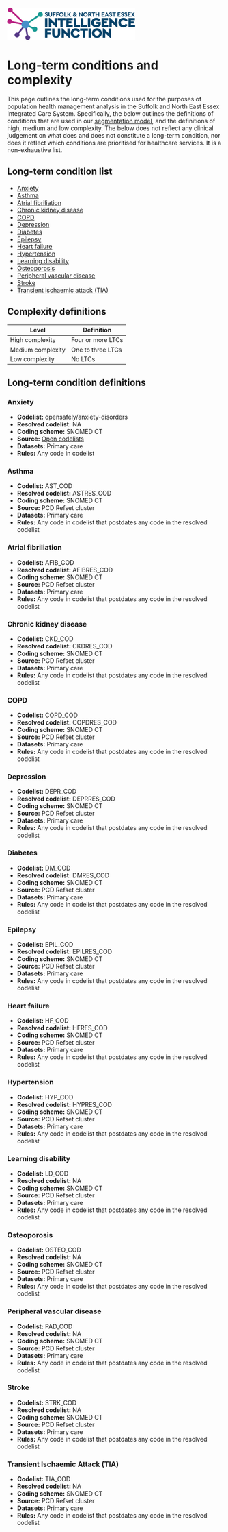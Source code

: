 ![logo](assets/SNEE_IF_logo.png)

# Long-term conditions and complexity

This page outlines the long-term conditions used for the purposes of population health management analysis in the Suffolk and North East Essex Integrated Care System. Specifically, the below outlines the definitions of conditions that are used in our [segmentation model](segmentation.md), and the definitions of high, medium and low complexity. The below does not reflect any clinical judgement on what does and does not constitute a long-term condition, nor does it reflect which conditions are prioritised for healthcare services. It is a non-exhaustive list.

## Long-term condition list

- [Anxiety](#anxiety)
- [Asthma](#asthma)
- [Atrial fibriliation](#atrial-fibriliation)
- [Chronic kidney disease](#chronic-kidney-disease)
- [COPD](#copd)
- [Depression](#depression)
- [Diabetes](#diabetes)
- [Epilepsy](#epilepsy)
- [Heart failure](#heart-failure)
- [Hypertension](#hypertension)
- [Learning disability](#learning-disability)
- [Osteoporosis](#osteoporosis)
- [Peripheral vascular disease](#peripheral-vascular-disease)
- [Stroke](#stroke)
- [Transient ischaemic attack (TIA)](#transient-ischaemic-attack-tia)

## Complexity definitions

|Level|Definition|
|-|-|
|High complexity|Four or more LTCs|
|Medium complexity|One to three LTCs|
|Low complexity|No LTCs|

## Long-term condition definitions

### Anxiety

- **Codelist:** opensafely/anxiety-disorders
- **Resolved codelist:** NA
- **Coding scheme:** SNOMED CT
- **Source:** [Open codelists](https://www.opencodelists.org/codelist/opensafely/anxiety-disorders/6aef605a/)
- **Datasets:** Primary care
- **Rules:** Any code in codelist

### Asthma

- **Codelist:** AST_COD
- **Resolved codelist:** ASTRES_COD
- **Coding scheme:** SNOMED CT
- **Source:** PCD Refset cluster
- **Datasets:** Primary care
- **Rules:** Any code in codelist that postdates any code in the resolved codelist

### Atrial fibriliation

- **Codelist:** AFIB_COD
- **Resolved codelist:** AFIBRES_COD
- **Coding scheme:** SNOMED CT
- **Source:** PCD Refset cluster
- **Datasets:** Primary care
- **Rules:** Any code in codelist that postdates any code in the resolved codelist

### Chronic kidney disease

- **Codelist:** CKD_COD
- **Resolved codelist:** CKDRES_COD
- **Coding scheme:** SNOMED CT
- **Source:** PCD Refset cluster
- **Datasets:** Primary care
- **Rules:** Any code in codelist that postdates any code in the resolved codelist

### COPD

- **Codelist:** COPD_COD
- **Resolved codelist:** COPDRES_COD
- **Coding scheme:** SNOMED CT
- **Source:** PCD Refset cluster
- **Datasets:** Primary care
- **Rules:** Any code in codelist that postdates any code in the resolved codelist

### Depression

- **Codelist:** DEPR_COD
- **Resolved codelist:** DEPRRES_COD
- **Coding scheme:** SNOMED CT
- **Source:** PCD Refset cluster
- **Datasets:** Primary care
- **Rules:** Any code in codelist that postdates any code in the resolved codelist

### Diabetes

- **Codelist:** DM_COD
- **Resolved codelist:** DMRES_COD
- **Coding scheme:** SNOMED CT
- **Source:** PCD Refset cluster
- **Datasets:** Primary care
- **Rules:** Any code in codelist that postdates any code in the resolved codelist

### Epilepsy

- **Codelist:** EPIL_COD
- **Resolved codelist:** EPILRES_COD
- **Coding scheme:** SNOMED CT
- **Source:** PCD Refset cluster
- **Datasets:** Primary care
- **Rules:** Any code in codelist that postdates any code in the resolved codelist

### Heart failure

- **Codelist:** HF_COD
- **Resolved codelist:** HFRES_COD
- **Coding scheme:** SNOMED CT
- **Source:** PCD Refset cluster
- **Datasets:** Primary care
- **Rules:** Any code in codelist that postdates any code in the resolved codelist

### Hypertension

- **Codelist:** HYP_COD
- **Resolved codelist:** HYPRES_COD
- **Coding scheme:** SNOMED CT
- **Source:** PCD Refset cluster
- **Datasets:** Primary care
- **Rules:** Any code in codelist that postdates any code in the resolved codelist

### Learning disability

- **Codelist:** LD_COD
- **Resolved codelist:** NA
- **Coding scheme:** SNOMED CT
- **Source:** PCD Refset cluster
- **Datasets:** Primary care
- **Rules:** Any code in codelist that postdates any code in the resolved codelist

### Osteoporosis

- **Codelist:** OSTEO_COD
- **Resolved codelist:** NA
- **Coding scheme:** SNOMED CT
- **Source:** PCD Refset cluster
- **Datasets:** Primary care
- **Rules:** Any code in codelist that postdates any code in the resolved codelist

### Peripheral vascular disease

- **Codelist:** PAD_COD
- **Resolved codelist:** NA
- **Coding scheme:** SNOMED CT
- **Source:** PCD Refset cluster
- **Datasets:** Primary care
- **Rules:** Any code in codelist that postdates any code in the resolved codelist

### Stroke

- **Codelist:** STRK_COD
- **Resolved codelist:** NA
- **Coding scheme:** SNOMED CT
- **Source:** PCD Refset cluster
- **Datasets:** Primary care
- **Rules:** Any code in codelist that postdates any code in the resolved codelist

### Transient Ischaemic Attack (TIA)

- **Codelist:** TIA_COD
- **Resolved codelist:** NA
- **Coding scheme:** SNOMED CT
- **Source:** PCD Refset cluster
- **Datasets:** Primary care
- **Rules:** Any code in codelist that postdates any code in the resolved codelist